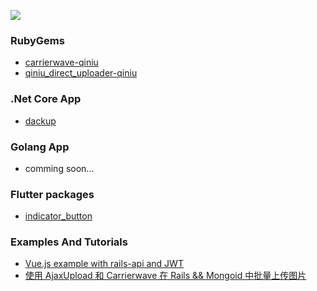 ![](https://github-readme-stats.vercel.app/api?username=huobazi)

<!--
**huobazi/huobazi** is a ✨ _special_ ✨ repository because its `README.md` (this file) appears on your GitHub profile.

Here are some ideas to get you started:

- 🔭 I’m currently working on ...
- 🌱 I’m currently learning ...
- 👯 I’m looking to collaborate on ...
- 🤔 I’m looking for help with ...
- 💬 Ask me about ...
- 📫 How to reach me: ...
- 😄 Pronouns: ...
- ⚡ Fun fact: ...
-->

### RubyGems

- [carrierwave-qiniu](https://github.com/huobazi/carrierwave-qiniu)
- [qiniu_direct_uploader-qiniu](https://github.com/huobazi/qiniu_direct_uploader)

### .Net Core App

- [dackup](https://github.com/huobazi/dackup)

### Golang App

- comming soon...

### Flutter packages

- [indicator_button](https://github.com/huobazi/indicator_button)

### Examples And  Tutorials

- [Vue.js example with rails-api and JWT](https://github.com/huobazi/vuejs-with-rails-api-and-jwt-example)
- [使用 AjaxUpload 和 Carrierwave 在 Rails && Mongoid 中批量上传图片](https://github.com/huobazi/ajax-upload-with-carrierwave-mongoid)
